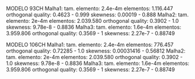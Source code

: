 MODELO 93CH
Malha1:
  tam. elemento: 2.4e-4m 
  elementos: 1.116.447
  orthogonal quality: 0.4623 - 0.999
  skewness: 0.00019 - 0.888
Malha2:
  tam. elemento: 2e-4m
  elementos: 2.039.580
  orthogonal quality: 0.3902 - 1.0
  skewness: 9.78e-8 - 0.8836
Malha3:
  tam. elemento: 1.6e-4m
  elementos: 3.959.806
  orthogonal quality: 0.3569 - 1
  skewness: 2.27e-7 - 0.88749

MODELO 106CH
Malha1:
  tam. elemento: 2.4e-4m 
  elementos: 776.457
  orthogonal quality: 0.72285 - 1.0
  skewness: 0.00031416 - 0.56812
Malha2:
  tam. elemento: 2e-4m
  elementos: 2.039.580
  orthogonal quality: 0.3902 - 1.0
  skewness: 9.78e-8 - 0.8836
Malha3:
  tam. elemento: 1.6e-4m
  elementos: 3.959.806
  orthogonal quality: 0.3569 - 1
  skewness: 2.27e-7 - 0.88749
